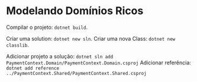 # Modelando Domínios Ricos

Compilar o projeto: `dotnet build`.

Criar uma solution: `dotnet new sln`.
Criar uma nova Class: `dotnet new classlib`.

Adicionar projeto a solução: `dotnet sln add PaymentContext.Domain/PaymentContext.Domain.csproj`
Adicionar referência: `dotnet add reference ../PaymentContext.Shared/PaymentContext.Shared.csproj`
